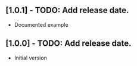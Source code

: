 ## [1.0.1] - TODO: Add release date.

- Documented example

## [1.0.0] - TODO: Add release date.

- Initial version
